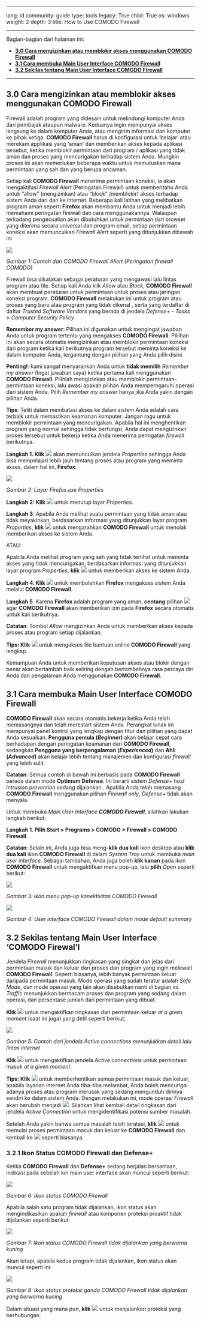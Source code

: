 

---

lang: id
community: guide
type: tools
legacy: True
child: True
os: windows
weight: 2
depth: 3
title: How to Use COMODO Firewall

---

Bagian-bagian dari halaman ini:

- [**3.0 Cara mengizinkan atau memblokir akses menggunakan COMODO Firewall**](#3.0)
- [**3.1 Cara membuka Main User Interface COMODO Firewall**](#3.1)
- [**3.2 Sekilas tentang Main User Interface COMODO Firewall**](#3.2)

-------

<a name="3.0"></a>
## 3.0 Cara mengizinkan atau memblokir akses menggunakan COMODO Firewall ##

Firewall adalah program yang didesain untuk melindungi komputer Anda dari pembajak ataupun malware. Keduanya ingin mempunyai akses langsung ke dalam komputer Anda, atau mengirim informasi dari komputer ke pihak ketiga. **COMODO Firewall** harus di konfigurasi untuk ‘belajar’ atau merekam applikasi yang ‘aman’ dan memberikan akses kepada aplikasi tersebut, ketika memblokir permintaan dari program / aplikasi  yang tidak aman dan proses yang mencurigakan terhadap sistem Anda. Mungkin proses ini akan memerlukan  beberapa waktu untuk memutuskan mana permintaan yang sah dan yang berupa ancaman.

Setiap kali **COMODO Firewall** menerima permintaan koneksi, ia akan mengaktifasi *Firewall Alert* (Peringatan Firewall) untuk memberitahu Anda untuk “allow” (mengizinkan) atau “block” (memblokir)  akses terhadap sistem Anda dari dan ke internet. Beberapa kali latihan yang melibatkan program aman seperti **Firefox** akan membantu Anda untuk menjadi lebih memahami peringatan firewall dan cara menggunakannya. Walaupun terkadang pengecualian akan dibutuhkan untuk permintaan dari browser yang diterima secara universal dan program email, setiap permintaan koneksi akan memunculkan *Firewall Alert* seperti yang ditunjukkan dibawah ini

![](/sbox/screen/comodo-en/21.png)

*Gambar 1: Contoh dari COMODO Firewall Allert (Peringatan firewall COMODO)*

Firewall bisa dikatakan sebagai peraturan yang mengawasi lalu lintas program atau file. Setiap kali Anda klik  *Allow* atau *Block*, **COMODO Firewall** akan membuat peraturan untuk permintaan untuk proses atau jaringan koneksi program. **COMODO Firewall** melakukan ini untuk program atau proses yang baru atau program yang tidak dikenal , serta yang terdaftar di daftar *Trusted Software Vendors* yang berada di jendela *Defense+ - Tasks > Computer Security Policy*

**Remember my answer**: Pilihan ini digunakan untuk mengingat jawaban Anda untuk program tertentu yang mengakses **COMODO Firewall**. Pililhan ini akan secara otomatis mengizinkan  atau memblokir permintaan koneksi dari program ketika kali berikutnya program tersebut meminta koneksi ke dalam komputer Anda, tergantung dengan pilihan yang Anda pilih disini. 

**Penting!**: kami sangat menyarankan Anda untuk **tidak memilih** *Remember my answer* (Ingat jawaban saya) ketika pertama kali menggunakan **COMODO Firewall**. Pilihlah mengizinkan  atau memblokir permintaan-permintaan koneksi, lalu awasi apakah pilihan Anda memperngaruhi operasi dari sistem Anda. Pilih *Remember my answer* hanya jika  Anda yakin dengan pilihan Anda.

**Tips**: Teliti dalam membatasi akses ke dalam sistem Anda adalah cara terbaik untuk memastikan keamanan komputer. Jangan ragu untuk memblokir permintaan yang mencurigakan. Apabila hal ini menghentikan  program yang normal  sehingga tidak berfungsi, Anda dapat mengizinkan  proses tersebut untuk bekerja ketika Anda menerima peringatan *firewall* berikutnya. 

**Langkah 1. Klik** ![](/sbox/screen/comodo-en/26.png) akan memunculkan jendela *Properties* sehingga Anda bisa mempelajari lebih jauh tentang proses atau program yang meminta akses, dalam hal ini, **Firefox**:

![](/sbox/screen/comodo-en/27.png)

*Gambar 2: Layar Firefox.exe Properties*

**Langkah 2: Klik** ![](/sbox/screen/comodo-en/02.png) untuk menutup layar *Properties*.

**Langkah 3**: Apabila Anda melihat suatu permintaan yang tidak aman atau tidak meyakinkan, berdasarkan informasi yang ditunjukkan layar program *Properties*, **klik** ![](/sbox/screen/comodo-en/29.png) untuk mengarahkan **COMODO Firewall** untuk menolak memberikan akses ke sistem Anda.

ATAU:

Apabila Anda melihat program yang sah yang tidak terlihat untuk meminta akses yang tidak mencurigakan, berdasarkan informasi yang ditunjukkan layar program *Properties*, **klik** ![](/sbox/screen/comodo-en/28.png) untuk memberikan akses ke sistem Anda.

**Langkah 4. Klik** ![](/sbox/screen/comodo-en/28.png) untuk membolehkan **Firefox** mengakses sistem Anda melalui **COMODO Firewall**.

**Langkah 5**. Karena **Firefox** adalah program yang aman, **centang**  pilihan ![](/sbox/screen/comodo-en/30.png) agar **COMODO Firewall** akan memberikan izin pada **Firefox** secara otomatis untuk kali berikutnya.

**Catatan**: Tombol *Allow* mengizinkan  Anda untuk memberikan akses kepada proses atau program setiap dijalankan. 

**Tips: Klik** ![](/sbox/screen/comodo-en/31.png) untuk mengakses file bantuan online **COMODO Firewall** yang lengkap.

Kemampuan Anda untuk memberikan keputusan akses atau blokir dengan benar akan bertambah baik seiiring dengan bertambahnya rasa percaya diri Anda dan pengalaman Anda menggunakan **COMODO Firewall**. 

<a name="3.1"></a>
## 3.1 Cara membuka Main User Interface COMODO Firewall ##

**COMODO Firewall** akan secara otomatis bekerja ketika Anda telah memasangnya dan telah merestart sistem Anda. Perangkat lunak  ini mempunyai panel kontrol yang lengkap dengan fitur dan pilihan yang dapat Anda sesuaikan. **Pengguna pemula (*Beginner*)** akan belajar cepat cara berhadapan dengan peringatan keamanan dari **COMODO Firewall**, sedangkan **Pengguna yang berpengalaman (*Experienced*)** dan **Ahli (*Advanced*)** akan belajar lebih tentang manajemen dan konfigurasi *firewall* yang lebih sulit. 

**Catatan**: Semua contoh di bawah ini berbasis pada **COMODO Firewall** berada dalam mode  **Optimum Defense**. Ini berarti sistem  *Defense+ host intrusion prevention* sedang dijalankan . Apabila Anda telah memasang **COMODO Firewall** menggunakan pilihan *Firewall only*, *Defense+* tidak akan menyala.

Untuk membuka  *Main User Interface **COMODO Firewall***, silahkan lakukan langkah berikut:

**Langkah 1. Pilih Start > Programs > COMODO > Firewall > COMODO Firewall**.

**Catatan**: Selain ini, Anda juga bisa meng-**klik dua kali** ikon desktop atau **klik dua kali** ikon **COMODO Firewall** di dalam *System Tray* untuk membuka *main user interface*. Sebagai tambahan, Anda juga boleh **klik kanan** pada ikon **COMODO Firewall** untuk mengaktifkan menu pop-up, lalu **pilih** *Open* seperti berikut:

![](/sbox/screen/comodo-en/35.png)

*Gambar 3: ikon menu pop-up konektivitas COMODO Firewall*

![](/sbox/screen/comodo-en/36.png)

*Gambar 4: User interface COMODO Firewall dalam mode default summary* 

<a name="3.2"></a>
## 3.2 Sekilas tentang Main User Interface ‘COMODO Firewal’l ##

Jendela *Firewall* menunjukkan ringkasan yang singkat dan jelas dari permintaan masuk dan keluar dari proses dan program yang ingin melewati **COMODO Firewall**. Seperti biasanya, lebih banyak permintaan keluar  daripada permintaan masuk. Mode operasi  yang sudah teratur adalah *Safe Mode*, dan mode operasi yang lain akan disebutkan nanti di bagian ini.  *Traffic*  menunjukkan bermacam proses dan program yang sedang dalam operasi, dan persentase jumlah dari permintaan yang dibuat.

**Klik** ![](/sbox/screen/comodo-en/37.png) untuk mengaktifkan ringkasan dari permintaan keluar *at a given moment* (saat ini juga) yang detil seperti berikut:
 
![](/sbox/screen/comodo-en/38.png)

*Gambar 5: Contoh dari jendela Active connections menunjukkan detail lalu lintas internet*

**Klik** ![](/sbox/screen/comodo-en/39.png) untuk mengaktifkan jendela *Active connections* untuk permintaan masuk *at a given moment*.

**Tips: Klik** ![](/sbox/screen/comodo-en/40.png) untuk memberhentikan semua permintaan masuk dan keluar, apabila layanan  internet Anda tiba-tiba melambat, Anda boleh mencurigai adanya proses atau program merusak yang sedang mengunduh dirinya sendiri ke dalam sistem Anda. Dengan melakukan ini, mode  operasi *Firewall* akan berubah menjadi ![](/sbox/screen/comodo-en/41.png). Silahkan lihat kembali detail ringkasan dari jendela *Active Connection* untuk mengidentifikasi potensi sumber masalah. 

Setelah Anda yakin bahwa semua masalah telah teratasi, **klik** ![](/sbox/screen/comodo-en/42.png) untuk memulai proses permintaan masuk dan keluar ke **COMODO Firewall** dan kembali ke ![](/sbox/screen/comodo-en/43.png) seperti biasanya.

### 3.2.1 Ikon Status COMODO Firewall dan Defense+ ###

Ketika **COMODO Firewall** dan **Defense+** sedang berjalan bersamaan,  indikasi pada sebelah kiri main user interface akan muncul seperti berikut:

![](/sbox/screen/comodo-en/69.png)

*Gambar 6: Ikon status COMODO Firewall*

Apabila salah satu program tidak dijalankan, ikon status akan mengindikasikan apakah *firewall* atau komponen proteksi proaktif tidak dijalankan seperti berikut:

![](/sbox/screen/comodo-en/70.png)

*Gambar 7: Ikon status COMODO Firewall tidak dijalankan yang berwarna kuning*

Akan tetapi, apabila kedua program tidak dijalankan, ikon status akan muncul seperti ini:

![](/sbox/screen/comodo-en/71.png)

*Gambar 8: Ikon status proteksi ganda COMODO Firewall tidak dijalankan yang berwarna kuning*
 
Dalam situasi yang mana pun, **klik** ![](/sbox/screen/comodo-en/72.png) untuk menjalankan proteksi yang berhubungan.


